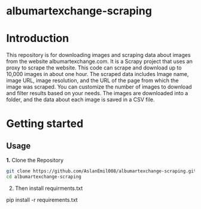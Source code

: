 # albumartexchange-scraping

# Introduction
This repository is for downloading images and scraping data about images from the website albumartexchange.com.
It is a Scrapy project that uses an proxy to scrape the website.
This code can scrape and download up to 10,000 images in about one hour.
The scraped data includes Image name, image URL, image resolution, and the URL of the page from which the image was scraped.
You can customize the number of images to download and filter results based on your needs.
The images are downloaded into a folder, and the data about each image is saved in a CSV file.



# Getting started
## Usage
**1.** Clone the Repository
```bash
git clone https://github.com/AslanEmil008/albumartexchange-scraping.git
cd albumartexchange-scraping
```
2. Then install requirments.txt

pip install -r requirements.txt
